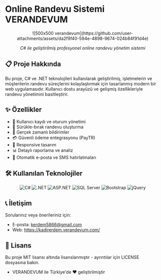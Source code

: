 # Online Randevu Sistemi VERANDEVUM

<div align="center">
  ![500x500 verandevum](https://github.com/user-attachments/assets/da2f9f40-594e-4898-9674-024b84f91d4e)

  <p><i>C# ile geliştirilmiş profesyonel online randevu yönetim sistemi</i></p>
</div>

## 📋 Proje Hakkında

Bu proje, C# ve .NET teknolojileri kullanılarak geliştirilmiş, işletmelerin ve müşterilerin randevu süreçlerini kolaylaştırmak için tasarlanmış modern bir web uygulamasıdır. Kullanıcı dostu arayüzü ve gelişmiş özellikleriyle randevu yönetimini basitleştirir.

## ✨ Özellikler

- 👤 Kullanıcı kaydı ve oturum yönetimi
- 📅 Sürükle-bırak randevu oluşturma
- 🔔 Gerçek zamanlı bildirimler
- 💳 Güvenli ödeme entegrasyonu (PayTR)
- 📱 Responsive tasarım
- 📊 Detaylı raporlama ve analiz
- 🔄 Otomatik e-posta ve SMS hatırlatmaları

## 🛠️ Kullanılan Teknolojiler

<div align="center">
  <img src="https://img.shields.io/badge/C%23-239120?style=for-the-badge&logo=c-sharp&logoColor=white" alt="C#"/>
  <img src="https://img.shields.io/badge/.NET-5C2D91?style=for-the-badge&logo=.net&logoColor=white" alt=".NET"/>
  <img src="https://img.shields.io/badge/ASP.NET-512BD4?style=for-the-badge&logo=dotnet&logoColor=white" alt="ASP.NET"/>
  <img src="https://img.shields.io/badge/SQL_Server-CC2927?style=for-the-badge&logo=microsoft-sql-server&logoColor=white" alt="SQL Server"/>
  <img src="https://img.shields.io/badge/Bootstrap-563D7C?style=for-the-badge&logo=bootstrap&logoColor=white" alt="Bootstrap"/>
  <img src="https://img.shields.io/badge/jQuery-0769AD?style=for-the-badge&logo=jquery&logoColor=white" alt="jQuery"/>
</div>

## 📞 İletişim
Sorularınız veya önerileriniz için:

- E-posta: kerdem5866@gmail.com
- Web: https://kadirerdem.verandevum.com/

## 📄 Lisans
Bu proje MIT lisansı altında lisanslanmıştır - ayrıntılar için LICENSE dosyasına bakın.

- VERANDEVUM ile Türkiye'de ❤️ geliştirilmiştir

